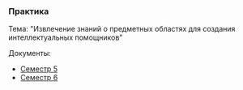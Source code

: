 
### Практика

Тема: "Извлечение знаний о предметных областях для создания интеллектуальных помощников"

Документы:
- [Семестр 5](sem5)
- [Семестр 6](sem6)
